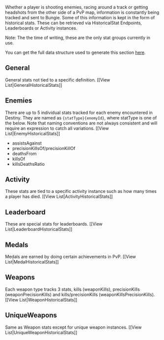 Whether a player is shooting enemies, racing around a track or getting headshots from the other side of a PvP map, information is constantly being tracked and sent to Bungie. Some of this information is kept in the form of historical stats. These can be retrieved via HistoricalStat Endpoints, Leaderboards or Activity instances.

Note: The the time of writing, these are the only stat groups currently in use.

You can get the full data structure used to generate this section [here](http://destinydevs.github.io/BungieNetPlatform/data/historical-stats.json).

## General
General stats not tied to a specific definition. [[View List|GeneralHistoricalStats]]

## Enemies
There are up to 5 individual stats tracked for each enemy encountered in Destiny. They are named as `{statType}{enemyId}`, where statType is one of the below. Note that naming conventions are not always consistent and will require an expression to catch all variations. [[View List|EnemyHistoricalStats]]

* assistsAgainst
* precisionKillsOf/precisionKillOf
* deathsFrom
* killsOf
* killsDeathsRatio

## Activity
These stats are tied to a specific activity instance such as how many times a player has died. [[View List|ActivityHistoricalStats]]

## Leaderboard
These are special stats for leaderboards. [[View List|LeaderboardHistoricalStats]]

## Medals
Medals are earned by doing certain achievements in PvP. [[View List|MedalHistoricalStats]]

## Weapons
Each weapon type tracks 3 stats, kills (weaponKills), precisionKills (weaponPrecisionKills) and kills/precisionKills (weaponKillsPrecisionKills). [[View List|WeaponHistoricalStats]]

## UniqueWeapons
Same as Weapon stats except for unique weapon instances. [[View List|UniqueWeaponHistoricalStats]]